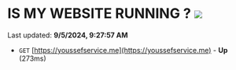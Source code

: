 # IS MY WEBSITE RUNNING ? [![](https://img.shields.io/static/v1?label=Sponsor&message=%E2%9D%A4&logo=GitHub&color=%23fe8e86)](https://github.com/sponsors/Youssef-Lehmam)

Last updated: **9/5/2024, 9:27:57 AM**

- `GET` [https://youssefservice.me](https://youssefservice.me) - **Up** (273ms)
